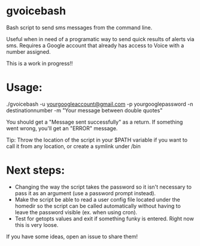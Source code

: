 gvoicebash
==========

Bash script to send sms messages from the command line.

Useful when in need of a programatic way to send quick results of alerts via sms. Requires a
Google account that already has access to Voice with a number assigned.

This is a work in progress!!


Usage:
======
./gvoicebash -u yourgoogleaccount@gmail.com -p yourgooglepassword -n destinationnumber -m "Your message between double quotes"

You should get a "Message sent successfully" as a return. If something went wrong, you'll get an "ERROR" message.

Tip: Throw the location of the script in your $PATH variable if you want to call it from any location, or create a symlink under /bin


Next steps:
===========
- Changing the way the script takes the password so it isn't necessary to pass it as an argument (use a password prompt instead).
- Make the script be able to read a user config file located under the homedir so the script can be called automatically without having to leave the password visible (ex. when using cron).
- Test for getopts values and exit if something funky is entered. Right now this is very loose.

If you have some ideas, open an issue to share them!
